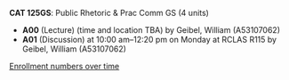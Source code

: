 **CAT 125GS**: Public Rhetoric & Prac Comm GS (4 units)

- **A00** (Lecture) (time and location TBA) by Geibel, William (A53107062)
- **A01** (Discussion) at 10:00 am–12:20 pm on Monday at RCLAS R115 by Geibel, William (A53107062)

[Enrollment numbers over time](./CAT125GS.tsv)
